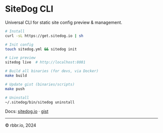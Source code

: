 # SiteDog CLI

Universal CLI for static site config preview & management.

```sh
# Install
curl -sL https://get.sitedog.io | sh

# Init config
touch sitedog.yml && sitedog init

# Live preview
sitedog live  # http://localhost:8081

# Build all binaries (for devs, via Docker)
make build

# Update gist (binaries/scripts)
make push

# Uninstall
~/.sitedog/bin/sitedog uninstall
```

Docs: [sitedog.io](https://sitedog.io/) · [gist](https://gist.github.com/qelphybox/fe278d331980a1ce09c3d946bbf0b83b)

---

© rbbr.io, 2024
